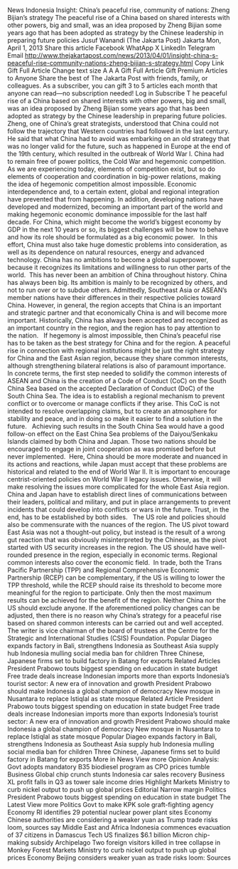 # 

News
Indonesia
Insight: China’s peaceful rise, community of nations: Zheng Bijian’s strategy
The peaceful rise of a China based on shared interests with other powers, big and small, was an idea proposed by Zheng Bijian some years ago that has been adopted as strategy by the Chinese leadership in preparing future policies
Jusuf Wanandi
(The Jakarta Post)
Jakarta
Mon, April 1, 2013
Share this article
Facebook
WhatApp
X
LinkedIn
Telegram
Email
http://www.thejakartapost.com/news/2013/04/01/insight-china-s-peaceful-rise-community-nations-zheng-bijian-s-strategy.html
Copy Link
Gift Full Article
Change text size
A
A
A
Gift Full Article
Gift Premium Articles
to Anyone
Share the best of The Jakarta Post with friends, family, or colleagues. As a subscriber, you can gift 3 to 5 articles each month that anyone can read—no subscription needed!
Log in
Subscribe
T
he peaceful rise of a China based on shared interests with other powers, big and small, was an idea proposed by Zheng Bijian some years ago that has been adopted as strategy by the Chinese leadership in preparing
future policies. &nbsp;
Zheng, one of China’s great strategists, understood that China could not follow the trajectory that Western countries had followed in the last century. He said that what China had to avoid was embarking on an old strategy that was no longer valid for the future, such as happened in Europe at the end of the 19th century, which resulted in the outbreak of World War I. China had to remain free of power politics, the Cold War and hegemonic competition.
As we are experiencing today, elements of competition exist, but so do elements of cooperation and coordination in big-power relations, making the idea of hegemonic competition almost impossible.
Economic interdependence and, to a certain extent, global and regional integration have prevented that from happening. In addition, developing nations have developed and modernized, becoming an important part of the world and making hegemonic economic dominance impossible for the last half decade.
For China, which might become the world’s biggest economy by GDP in the next 10 years or so, its biggest challenges will be how to behave and how its role should be formulated as a big economic power. &nbsp;
In this effort, China must also take huge domestic problems into consideration, as well as its dependence on natural resources, energy and advanced technology.
China has no ambitions to become a global superpower, because it recognizes its limitations and willingness to run other parts of the world.&nbsp; This has never been an ambition of China throughout history. China has always been big. Its ambition is mainly to be recognized by others, and not to run over or to subdue others.
Admittedly, Southeast Asia or ASEAN’s member nations have their differences in their respective policies toward China. However, in general, the region accepts that China is an important and strategic partner and that economically China is and will become more important. Historically, China has always been accepted and recognized as an important country in the region, and the region has to pay attention to the nation. &nbsp;
If hegemony is almost impossible, then China’s peaceful rise has to be taken as the best strategy for China and for the region. A peaceful rise in connection with regional institutions might be just the right strategy for China and the East Asian region, because they share common interests, although strengthening bilateral relations is also of paramount importance.
In concrete terms, the first step needed to solidify the common interests of ASEAN and China is the creation of a Code of Conduct (CoC) on the South China Sea based on the accepted Declaration of Conduct (DoC) of the South China Sea. The idea is to establish a regional mechanism to prevent conflict or to overcome or manage conflicts if they arise. This CoC is not intended to resolve overlapping claims, but to create an atmosphere for stability and peace, and in doing so make it easier to find a solution in the future. &nbsp;
Achieving such results in the South China Sea would have a good follow-on effect on the East China Sea problems of the Daiyou/Senkaku Islands claimed by both China and Japan. Those two nations should be encouraged to engage in joint cooperation as was promised before but never implemented.&nbsp; Here, China should be more moderate and nuanced in its actions and reactions, while Japan must accept that these problems are historical and related to the end of World War II. It is important to encourage centrist-oriented policies on World War II legacy issues. Otherwise, it will make resolving the issues more complicated for the whole East Asia region.
China and Japan have to establish direct lines of communications between their leaders, political and military, and put in place arrangements to prevent incidents that could develop into conflicts or wars in the future. Trust, in the end, has to be established by both sides. &nbsp;
The US role and policies should also be commensurate with the nuances of the region. The US pivot toward East Asia was not a thought-out policy, but instead is the result of a wrong gut reaction that was obviously misinterpreted by the Chinese, as the pivot started with US security increases in the region. The US should have well-rounded presence in the region, especially in economic terms.
Regional common interests also cover the economic field.&nbsp; In trade, both the Trans Pacific Partnership (TPP) and Regional Comprehensive Economic Partnership (RCEP) can be complementary, if the US is willing to lower the TPP threshold, while the RCEP should raise its threshold to become more meaningful for the region to participate. Only then the most maximum results can be achieved for the benefit of the region. Neither China nor the US should exclude anyone.
If the aforementioned policy changes can be adjusted, then there is no reason why China’s strategy for a peaceful rise based on shared common interests can be carried out and well accepted.
The writer is vice chairman of the board of trustees at the Centre for the Strategic and International Studies (CSIS) Foundation.
Popular
Diageo expands factory in Bali, strengthens Indonesia as Southeast Asia supply hub
Indonesia mulling social media ban for children
Three Chinese, Japanese firms set to build factory in Batang for exports
Related Articles
President Prabowo touts biggest spending on education in state budget
Free trade deals increase Indonesian imports more than exports
Indonesia’s tourist sector: A new era of innovation and growth
President Prabowo should make Indonesia a global champion of democracy
New mosque in Nusantara to replace Istiqlal as state mosque
Related Article
President Prabowo touts biggest spending on education in state budget
Free trade deals increase Indonesian imports more than exports
Indonesia’s tourist sector: A new era of innovation and growth
President Prabowo should make Indonesia a global champion of democracy
New mosque in Nusantara to replace Istiqlal as state mosque
Popular
Diageo expands factory in Bali, strengthens Indonesia as Southeast Asia supply hub
Indonesia mulling social media ban for children
Three Chinese, Japanese firms set to build factory in Batang for exports
More in News
View more
Opinion
Analysis: Govt adopts mandatory B35 biodiesel program as CPO prices tumble
Business
Global chip crunch stunts Indonesia car sales recovery
Business
XL profit falls in Q3 as tower sale income dries
Highlight
Markets
Ministry to curb nickel output to push up global prices
Editorial
Narrow margin
Politics
President Prabowo touts biggest spending on education in state budget
The Latest
View more
Politics
Govt to make KPK sole graft-fighting agency
Economy
RI identifies 29 potential nuclear power plant sites
Economy
Chinese authorities are considering a weaker yuan as Trump trade risks loom, sources say
Middle East and Africa
Indonesia commences evacuation of 37 citizens in Damascus
Tech
US finalizes $6.1 billion Micron chip-making subsidy
Archipelago
Two foreign visitors killed in tree collapse in Monkey Forest
Markets
Ministry to curb nickel output to push up global prices
Economy
Beijing considers weaker yuan as trade risks loom: Sources